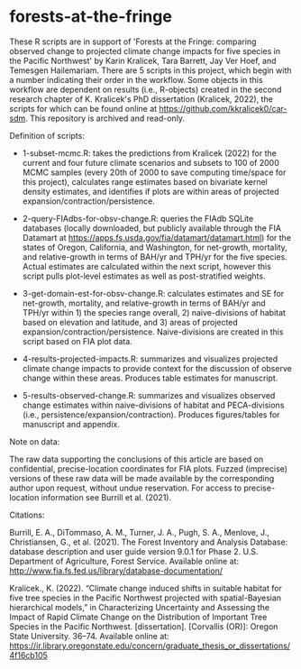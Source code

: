 # forests-at-the-fringe
These R scripts are in support of 'Forests at the Fringe: comparing observed change to projected climate change impacts for five species in the Pacific Northwest' by Karin Kralicek, Tara Barrett, Jay Ver Hoef, and Temesgen Hailemariam. There are 5 scripts in this project, which begin with a number indicating their order in the workflow. Some objects in this workflow are dependent on results (i.e., R-objects) created in the second research chapter of K. Kralicek's PhD dissertation (Kralicek, 2022), the scripts for which can be found online at https://github.com/kkralicek0/car-sdm. This repository is archived and read-only.


Definition of scripts:

* 1-subset-mcmc.R: takes the predictions from Kralicek (2022) for the current and four future climate scenarios and subsets to 100 of 2000 MCMC samples (every 20th of 2000 to save computing time/space for this project), calculates range estimates based on bivariate kernel density estimates, and identifies if plots are within areas of projected expansion/contraction/persistence.

* 2-query-FIAdbs-for-obsv-change.R: queries the FIAdb SQLite databases (locally downloaded, but publicly available through the FIA Datamart at https://apps.fs.usda.gov/fia/datamart/datamart.html) for the states of Oregon, California, and Washington, for net-growth, mortality, and relative-growth in terms of BAH/yr and TPH/yr for the five species. Actual estimates are calculated within the next script, however this script pulls plot-level estimates as well as post-stratified weights.

* 3-get-domain-est-for-obsv-change.R: calculates estimates and SE for net-growth, mortality, and relative-growth in terms of BAH/yr and TPH/yr within 1) the species range overall, 2) naive-divisions of habitat based on elevation and latitude, and 3) areas of projected expansion/contraction/persistence. Naive-divisions are created in this script based on FIA plot data.

* 4-results-projected-impacts.R: summarizes and visualizes projected climate change impacts to provide context for the discussion of observe change within these areas. Produces table estimates for manuscript.

* 5-results-observed-change.R: summarizes and visualizes observed change estimates within naive-divisions of habitat and PECA-divisions (i.e., persistence/expansion/contraction). Produces figures/tables for manuscript and appendix.


Note on data: 

The raw data supporting the conclusions of this article are based on confidential, precise-location coordinates for FIA plots. Fuzzed (imprecise) versions of these raw data will be made available by the corresponding author upon request, without undue reservation. For access to precise-location information see Burrill et al. (2021).


Citations:

Burrill, E. A., DiTommaso, A. M., Turner, J. A., Pugh, S. A., Menlove, J., Christiansen, G., et al. (2021). The Forest Inventory and Analysis Database: database description and user guide version 9.0.1 for Phase 2. U.S. Department of Agriculture, Forest Service. Available online at: http://www.fia.fs.fed.us/library/database-documentation/

Kralicek., K. (2022). “Climate change induced shifts in suitable habitat for five tree species in the Pacific Northwest projected with spatial-Bayesian hierarchical models,” in Characterizing Uncertainty and Assessing the Impact of Rapid Climate Change on the Distribution of Important Tree Species in the Pacific Northwest. [dissertation]. [Corvallis (OR)]: Oregon State University. 36–74. Available online at: https://ir.library.oregonstate.edu/concern/graduate_thesis_or_dissertations/4f16cb105

